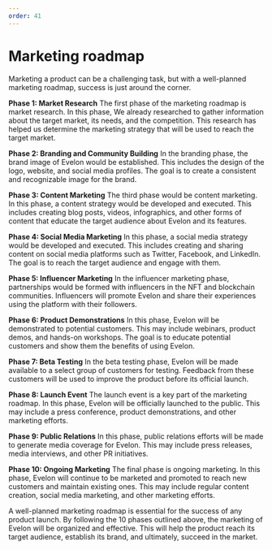 ```yaml
---
order: 41
---
```

# Marketing roadmap
Marketing a product can be a challenging task, but with a well-planned marketing roadmap, success is just around the corner. 

**Phase 1: Market Research**
The first phase of the marketing roadmap is market research. In this phase, We already researched to gather information about the target market, its needs, and the competition. This research has helped us determine the marketing strategy that will be used to reach the target market.

**Phase 2: Branding and Community Building**
In the branding phase, the brand image of Evelon would be established. This includes the design of the logo, website, and social media profiles. The goal is to create a consistent and recognizable image for the brand.

**Phase 3: Content Marketing**
The third phase would be content marketing. In this phase, a content strategy would be developed and executed. This includes creating blog posts, videos, infographics, and other forms of content that educate the target audience about Evelon and its features.

**Phase 4: Social Media Marketing**
In this phase, a social media strategy would be developed and executed. This includes creating and sharing content on social media platforms such as Twitter, Facebook, and LinkedIn. The goal is to reach the target audience and engage with them.

**Phase 5: Influencer Marketing**
In the influencer marketing phase, partnerships would be formed with influencers in the NFT and blockchain communities. Influencers will promote Evelon and share their experiences using the platform with their followers.

**Phase 6: Product Demonstrations**
In this phase, Evelon will be demonstrated to potential customers. This may include webinars, product demos, and hands-on workshops. The goal is to educate potential customers and show them the benefits of using Evelon.

**Phase 7: Beta Testing**
In the beta testing phase, Evelon will be made available to a select group of customers for testing. Feedback from these customers will be used to improve the product before its official launch.

**Phase 8: Launch Event**
The launch event is a key part of the marketing roadmap. In this phase, Evelon will be officially launched to the public. This may include a press conference, product demonstrations, and other marketing efforts.

**Phase 9: Public Relations**
In this phase, public relations efforts will be made to generate media coverage for Evelon. This may include press releases, media interviews, and other PR initiatives.

**Phase 10: Ongoing Marketing**
The final phase is ongoing marketing. In this phase, Evelon will continue to be marketed and promoted to reach new customers and maintain existing ones. This may include regular content creation, social media marketing, and other marketing efforts.

A well-planned marketing roadmap is essential for the success of any product launch. By following the 10 phases outlined above, the marketing of Evelon will be organized and effective. This will help the product reach its target audience, establish its brand, and ultimately, succeed in the market.
